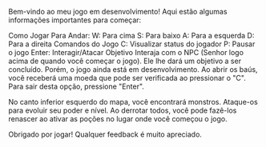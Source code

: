 Bem-vindo ao meu jogo em desenvolvimento! Aqui estão algumas informações importantes para começar:

Como Jogar
Para Andar:
W: Para cima
S: Para baixo
A: Para a esquerda
D: Para a direita
Comandos do Jogo
C: Visualizar status do jogador
P: Pausar o jogo
Enter: Interagir/Atacar
Objetivo
Interaja com o NPC (Senhor logo acima de quando você começar o jogo). Ele lhe dará um objetivo a ser concluído. Porém, o jogo ainda está em desenvolvimento. Ao abrir os baús, você receberá uma moeda que pode ser verificada ao pressionar o "C". Para sair desta opção, pressione "Enter".

No canto inferior esquerdo do mapa, você encontrará monstros. Ataque-os para evoluir seu poder e nível. Ao derrotar todos, você pode fazê-los renascer ao ativar as poções no lugar onde você começou o jogo.

Obrigado por jogar! Qualquer feedback é muito apreciado.
